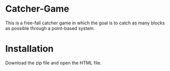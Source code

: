 # Catcher-Game
This is a free-fall catcher game in which the goal is to catch as many blocks as possible through a point-based system.

# Installation
Download the zip file and open the HTML file. 
